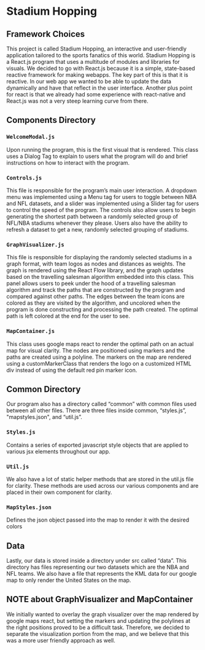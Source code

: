 # Stadium Hopping

## Framework Choices

This project is called Stadium Hopping, an interactive and user-friendly application tailored to the sports fanatics of this world. Stadium Hopping is a React.js program that uses a multitude of modules and libraries for visuals. We decided to go with React.js because it is a simple, state-based reactive framework for making webapps. The key part of this is that it is reactive. In our web app we wanted to be able to update the data dynamically and have that reflect in the user interface. Another plus point for react is that we already had some experience with react-native and React.js was not a very steep learning curve from there.

## Components Directory

### `WelcomeModal.js`

Upon running the program, this is the first visual that is rendered. This class uses a Dialog Tag to explain to users what the program will do and brief instructions on how to interact with the program.

### `Controls.js`

This file is responsible for the program’s main user interaction. A dropdown menu was implemented using a Menu tag for users to toggle between NBA and NFL datasets, and a slider was implemented using a Slider tag for users to control the speed of the program. The controls also allow users to begin generating the shortest path between a randomly selected group of NFL/NBA stadiums whenever they please. Users also have the ability to refresh a dataset to get a new, randomly selected grouping of stadiums.

### `GraphVisualizer.js`

This file is responsible for displaying the randomly selected stadiums in a graph format, with team logos as nodes and distances as weights. The graph is rendered using the React Flow library, and the graph updates based on the travelling salesman algorithm embedded into this class. This panel allows users to peek under the hood of a travelling salesman algorithm and track the paths that are constructed by the program and compared against other paths. The edges between the team icons are colored as they are visited by the algorithm, and uncolored when the program is done constructing and processing the path created. The optimal path is left colored at the end for the user to see.

### `MapContainer.js`

This class uses google maps react to render the optimal path on an actual map for visual clarity. The nodes are positioned using markers and the paths are created using a polyline. The markers on the map are rendered using a customMarkerClass that renders the logo on a customized HTML div instead of using the default red pin marker icon.

## Common Directory

Our program also has a directory called “common” with common files used between all other files. There are three files inside common, “styles.js”, "mapstyles.json", and “util.js”.

### `Styles.js`

Contains a series of exported javascript style objects that are applied to various jsx elements throughout our app.

### `Util.js`

We also have a lot of static helper methods that are stored in the util.js file for clarity. These methods are used across our various components and are placed in their own component for clarity.

### `MapStyles.json`

Defines the json object passed into the map to render it with the desired colors

## Data

Lastly, our data is stored inside a directory under src called “data”. This directory has files representing our two datasets which are the NBA and NFL teams. We also have a file that represents the KML data for our google map to only render the United States on the map.

## NOTE about GraphVisualizer and MapContainer

We initially wanted to overlay the graph visualizer over the map rendered by google maps react, but setting the markers and updating the polylines at the right positions proved to be a difficult task. Therefore, we decided to separate the visualization portion from the map, and we believe that this was a more user friendly approach as well.
